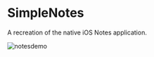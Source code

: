 # SimpleNotes

A recreation of the native iOS Notes application.

![notesdemo](https://cloud.githubusercontent.com/assets/5007053/10108372/5e23cb2a-6375-11e5-8981-5d96a24ee4b9.gif)

